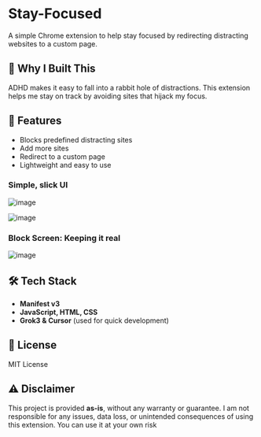 # Stay-Focused

A simple Chrome extension to help stay focused by redirecting distracting websites to a custom page.


## 🎯 Why I Built This
ADHD makes it easy to fall into a rabbit hole of distractions. This extension helps me stay on track by avoiding sites that hijack my focus.


## 🔹 Features
- Blocks predefined distracting sites
- Add more sites
- Redirect to a custom page  
- Lightweight and easy to use


### Simple, slick UI
![image](https://github.com/user-attachments/assets/687db28e-cfd9-4906-b815-641b561de50f)

![image](https://github.com/user-attachments/assets/42a629b0-e27b-4f92-ab60-431aa7c513e6)



### Block Screen: Keeping it real
![image](https://github.com/user-attachments/assets/de8dd0a3-358f-4730-932f-1625ef358ded)


## 🛠️ Tech Stack
- **Manifest v3**  
- **JavaScript, HTML, CSS**  
- **Grok3 & Cursor** (used for quick development)  


## 📜 License
MIT License


## ⚠️ Disclaimer
This project is provided **as-is**, without any warranty or guarantee. I am not responsible for any issues, data loss, or unintended consequences of using this extension. You can use it at your own risk


